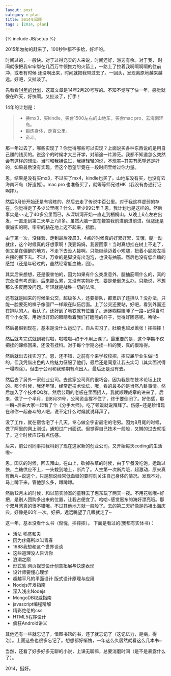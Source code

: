 ```yaml
---
layout: post
category : plan
title: 2014年回顾
tags : [2014, plan]
---
```

{% include JB/setup %}

2015年匆匆的赶来了，100秒钟都不多给，好坏的。

时间过的，一般快。对于过得充实的人来说，时间还好，游刃有余。对于我，
时间就像把我牢牢绑在几百万牛顿推力的火箭上，一路上了拉着我啊啊啊啊的往前冲，或者有时候
还没啊出来，时间就把我带过去了。一回头，发现离原地越来越远。好吧，又扯淡了。

先看看[14年的计划][1]，这篇文章是14年2月20号写的。不知不觉写了快一年，感觉就像在昨天，好快啊。又扯淡了，打手！

14年的计划是：

> * 换mx3，买kindle，买台1500左右的山地车，买台mac pro，去海南环岛。
> * 锻炼身体，走百公里。
> * 奋斗。

那一年过去了，哪些实现了？你觉得哪些可以实现？上面说买各种东西说的是用自己赚的钱买的。说这个的时候才大三开学，对前途一片渺茫。我都不知道怎么突然会有这样的想法。当时和我姐说过，我姐轻轻的说，不现实~其实有愿望还是好的，如果最后没有实现，但这个愿望毕竟在一段时间里给过你力量。

恩，结果是没有买mx3，不过买了mx4，kindle也买了。山地车没有买，也没有去海南环岛（好遗憾）。mac pro 也准备买了，就等等师兄过HK（我没有办通行证啊摔）。

然后3月份开始还是有锻炼的，然后去走了传说中百公里。对于我这样虚弱的存在，你觉得走了多少公里呢？什么，至少99公里？恩，我计划也是这样的。然后事实是~~走了40多公里而已，从深圳湾开始一直走到梧桐山。从晚上6点左右出发，一直走到第二天早上7点多。虽然大脑一直在鞭笞我前进前进前进，但腿还是很诚实的啊，牢牢的粘在地上迈不起来，捂脸。

由于第一次，没经验，走到最后凌晨3、4点的时候真的好累好累，又饿，腿一动就疼，这个时候真的好想家啊！我要妈妈，我要回家！当时真想挂在树上不走了，但又是在偏僻的地方，不走下去没人接啊。只能继续迈着小短腿，扭着小屁股左摇右摆的挪下去。不过，万幸的是脚没有出泡泡，也没有抽筋。然后也没有低血糖的感觉（还是年轻过的，虽然经常低血糖，囧）。

其实后来想想，还是很害怕的，因为如果有什么突发意外，腿抽筋啊什么的，真的完全没有考虑到。后来那么累，又没有实物补充，要是晕倒怎么办。只能说，不想那么多反而没问题。年轻就是战胜一切的法宝。

还有就是回来的时候坐公交，超级多人，还要排队，都累趴了还排队？没办法，只能一脸要死的样子像僵尸一样跟在队伍后面。上了公交还要站，好吧，看到外面还在排队的人，我认了。还好到了地铁就有位置了。迷迷糊糊瞌睡了一路~记得当时有个小女孩，用她很好奇的眼睛看着我们打瞌睡的样子，觉得好困惑呢。哈哈~

然后暑假到现在，基本是没什么运动了。自从实习了，肚腩也越发嚣张！摔摔摔！

然后就考完试就到暑假啦，啦啦啦~终于不用上课了。最重要的是，这个学期不仅把挂的课修回来，还没有挂科。对于每个学期必挂一科的我，真的很难得。

然后就出去找实习了。恩，还不错，之前有个来学校校招，招应届毕业生做H5的，但我凭借出色的人格魅力征服了他们，最后还是同意让我去实习（其实面试得一塌糊涂）。但由于公司和我预期有点出入，最后还是没有去。

然后去了另外一家创业公司。去这家公司真的很巧合，因为我是在技术论坛上找的。那个时候，我还年轻，经常逛技术论坛，哦，看的最多的是当然八卦事情。然后加入了个技术QQ群，然后公司的老板在里面招人，我就顺理成章的进来了。后来，做了一个半月，到8月31号，公司资金撑不住了，终于要倒闭了。好伤感，那一瞬~后来大家一起看了个《分手大师》，吃了顿饭就说拜拜了。伤感~还是珍惜现在和你一起奋斗的人吧，说不定什么时候就说拜拜了。

没了工作，就在宿舍宅了十几天。专心做全宇宙最宅的宅男。因为8月尾的时候，做了阿里的网上测试，通知过广州面试。但觉得自己技术一般般，又懒的过去就拒了。这个时候应该有点伤感。

后来，前公司同事把我叫到了现在这家新的创业公司。又开始每天coding的生活啦~

恩。国庆的时候，回去拜山。在山上，砍掉杂草的时候，由于早餐没吃饱，运动过快，血糖供应不上，一头栽到地上，断片了。人生第一次断片哦，超激动，原来真有断片~说这个，只是想说经常低血糖的要时刻关注自己身体的情况。发现不对，马上蹲下来。管他那么多，蹲蹲蹲。

然后12月末的时候，和以前实验室的童鞋去了惠东玩了两天一夜。不用花钱哦~好把，是别人团购多出来的位置，让我占便宜了。哈哈~感觉惠东的海好漂亮哦。那个双月湾真的很不错哦。不过其他地方就一般般了。去的第二天好像是妈祖出海庆典，好像是60年一次。好把，远远眺望了几眼就走了~

这一年，基本没看什么书（惭愧，摔摔摔）。
下面是看过的(我都有实体书)：

* 活法 稻盛和夫 
* 因为疼痛所以叫青春
* 1988我想和这个世界谈谈
* 这些道理没人告诉你
* 浪潮之巅
* 形式感 网页视觉设计创意拓展与快速表现
* 设计师要懂心理学
* 超越平凡的平面设计 版式设计原理与应用
* Nodejs开发指南
* 深入浅出Nodejs
* MongoDB权威指南
* javascript编程精解
* 精彩绝伦的css
* HTML5程序设计
* 疯狂Android讲义

其他还有一些就忘记了，借图书馆的书，还了就忘记了（这记忆力，是病，得治）。上面这些也很多忘记了。想想都好惭愧，一年这么久居然就看这么几本书~

当然，还看了好多好多无聊的小说，上课无聊嘛，总要消磨时间（是不是暴露什么了）。

2014，挺好。

[1]: /2014/02/20/plan.html

